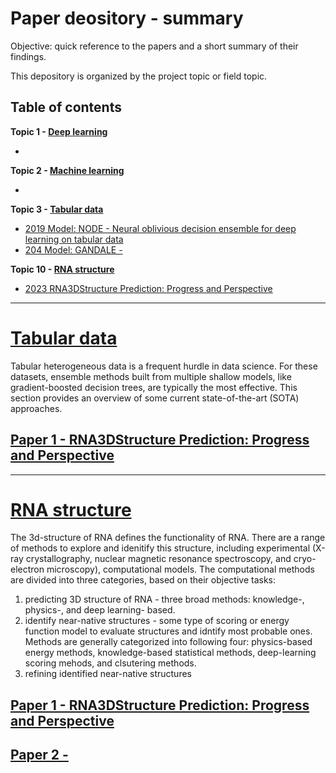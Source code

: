 # <a name = 'up'>Paper deository - summary</a>

Objective: quick reference to the papers and a short summary of their findings. 

This depository is organized by the project topic or field topic.

## Table of contents

__Topic 1 - [Deep learning](#dl)__
- [](#dl_1)

__Topic 2 - [Machine learning](#ml)__
- [](#ml_1)

__Topic 3 - [Tabular data](#tbd)__
- [2019 Model: NODE -  Neural oblivious decision ensemble for deep learning on tabular data](#tbd_1)
- [204 Model: GANDALE -  ](#tbd_2)


__Topic 10 - [RNA structure](#rna)__
- [2023  RNA3DStructure Prediction: Progress and Perspective](#rna_1)

---

# <a name = 'tbd'>[Tabular data](#up)</a>
Tabular heterogeneous data is a frequent hurdle in data science. For these datasets, ensemble methods built from multiple shallow models, like gradient-boosted decision trees, are typically the most effective. This section provides an overview of some current state-of-the-art (SOTA) approaches.

## <a name = 'tbd_1'>[Paper 1 - RNA3DStructure Prediction: Progress and Perspective](#up)</a>





---
# <a name = 'rna'>[RNA structure](#up)</a>
The 3d-structure of RNA defines the functionality of RNA. There are a range of methods to explore and idenitify this structure, including experimental (X-ray crystallography, nuclear magnetic resonance spectroscopy, and cryo-electron microscopy),  computational models. The computational methods are divided into three categories, based on their objective tasks:
1. predicting 3D structure of RNA - three broad methods: knowledge-, physics-, and deep learning- based.
2. identify near-native structures - some type of scoring or energy function model to evaluate structures and idntify most probable ones. Methods are generally categorized into following four: physics-based energy methods, knowledge-based statistical methods, deep-learning scoring mehods, and clsutering methods.  
3. refining identified near-native structures

## <a name = 'rna_1'>[Paper 1 - RNA3DStructure Prediction: Progress and Perspective](#up)</a>



## <a name = 'rna_2up'>[Paper 2 -](#up)</a>


